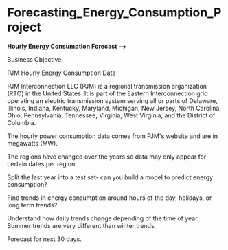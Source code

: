 # Forecasting_Energy_Consumption_Project

**Hourly Energy Consumption Forecast -->**

Business Objective:

PJM Hourly Energy Consumption Data

PJM Interconnection LLC (PJM) is a regional transmission organization (RTO) in the United States. It is part of the Eastern Interconnection grid operating an electric transmission system serving all or parts of Delaware, Illinois, Indiana, Kentucky, Maryland, Michigan, New Jersey, North Carolina, Ohio, Pennsylvania, Tennessee, Virginia, West Virginia, and the District of Columbia.

The hourly power consumption data comes from PJM's website and are in megawatts (MW).

The regions have changed over the years so data may only appear for certain dates per region.

Split the last year into a test set- can you build a model to predict energy consumption?

Find trends in energy consumption around hours of the day, holidays, or long term trends?

Understand how daily trends change depending of the time of year. Summer trends are very different than winter trends.

Forecast for next 30 days.
